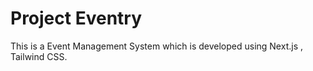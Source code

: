 #  Project Eventry
This is a Event Management System which is developed using Next.js , Tailwind CSS.